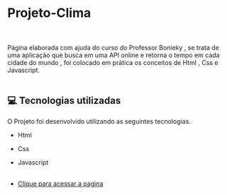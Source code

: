 # Projeto-Clima  <br/><br/>


Página elaborada com ajuda do curso do Professor Bonieky  , se trata de uma aplicação que busca em uma API online e retorna o tempo em cada cidade do mundo ,  foi colocado em prática os conceitos de Html , Css e Javascript. <br/> <br/>

## 💻 Tecnologias utilizadas

O Projeto foi desenvolvido utilizando as seguintes tecnologias.

- Html
- Css
- Javascript <br/><br/>

- [Clique para acessar a pagina]( https://welton1986.github.io/Projeto-Clima/)
